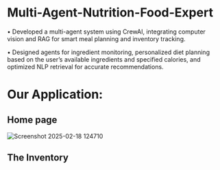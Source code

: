 # Multi-Agent-Nutrition-Food-Expert
• Developed a multi-agent system using CrewAI, integrating computer vision and RAG for smart meal planning and inventory tracking. 

• Designed agents for ingredient monitoring, personalized diet planning based on the user’s available ingredients and specified calories, and optimized NLP retrieval for accurate recommendations.
 
# Our Application:
## Home page
![Screenshot 2025-02-18 124710](https://github.com/user-attachments/assets/bb2989ba-e9c5-47c6-bb3d-f27d3faf6267)
 ## The Inventory
